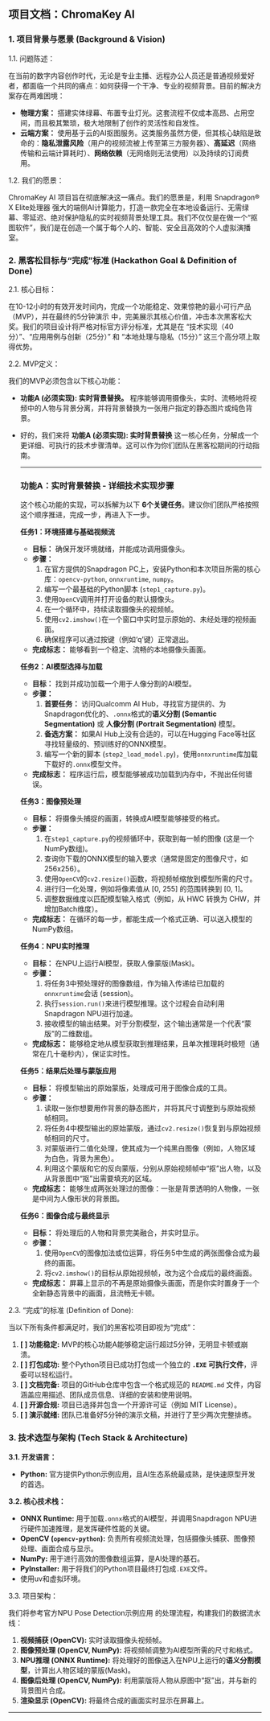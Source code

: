 ## **项目文档：ChromaKey AI**

### **1. 项目背景与愿景 (Background & Vision)**

1.1. 问题陈述：

在当前的数字内容创作时代，无论是专业主播、远程办公人员还是普通视频爱好者，都面临一个共同的痛点：如何获得一个干净、专业的视频背景。目前的解决方案存在两难困境：

- **物理方案：** 搭建实体绿幕、布置专业灯光。这套流程不仅成本高昂、占用空间，而且极其繁琐，极大地限制了创作的灵活性和自发性。
- **云端方案：** 使用基于云的AI抠图服务。这类服务虽然方便，但其核心缺陷是致命的：**隐私泄露风险**（用户的视频流被上传至第三方服务器）、**高延迟**（网络传输和云端计算耗时）、**网络依赖**（无网络则无法使用）以及持续的订阅费用。

1.2. 我们的愿景：

ChromaKey AI 项目旨在彻底解决这一痛点。我们的愿景是，利用 Snapdragon® X Elite处理器 强大的端侧AI计算能力，打造一款完全在本地设备运行、无需绿幕、零延迟、绝对保护隐私的实时视频背景处理工具。我们不仅仅是在做一个“抠图软件”，我们是在创造一个属于每个人的、智能、安全且高效的个人虚拟演播室。



### **2. 黑客松目标与“完成”标准 (Hackathon Goal & Definition of Done)**



2.1. 核心目标：

在10-12小时的有效开发时间内，完成一个功能稳定、效果惊艳的最小可行产品（MVP），并在最终的5分钟演示 中，完美展示其核心价值，冲击本次黑客松大奖。我们的项目设计将严格对标官方评分标准，尤其是在 “技术实现（40分）”、“应用用例与创新（25分）” 和 “本地处理与隐私（15分）” 这三个高分项上取得优势。

2.2. MVP定义：

我们的MVP必须包含以下核心功能：

- **功能A (必须实现): 实时背景替换。** 程序能够调用摄像头，实时、流畅地将视频中的人物与背景分离，并将背景替换为一张用户指定的静态图片或纯色背景。

- 好的，我们来将 **功能A (必须实现): 实时背景替换** 这一核心任务，分解成一个更详细、可执行的技术步骤清单。这可以作为你们团队在黑客松期间的行动指南。

  ------

  

  ### **功能A：实时背景替换 - 详细技术实现步骤**

  

  这个核心功能的实现，可以拆解为以下 **6个关键任务**。建议你们团队严格按照这个顺序推进，完成一步，再进入下一步。

  **任务1：环境搭建与基础视频流**

  - **目标：** 确保开发环境就绪，并能成功调用摄像头。
  - **步骤：**
    1. 在官方提供的Snapdragon PC上，安装Python和本次项目所需的核心库：`opencv-python`, `onnxruntime`, `numpy`。
    2. 编写一个最基础的Python脚本 (`step1_capture.py`)。
    3. 使用`OpenCV`调用并打开设备的默认摄像头。
    4. 在一个循环中，持续读取摄像头的视频帧。
    5. 使用`cv2.imshow()`在一个窗口中实时显示原始的、未经处理的视频画面。
    6. 确保程序可以通过按键（例如‘q’键）正常退出。
  - **完成标志：** 能够看到一个稳定、流畅的本地摄像头画面。

  **任务2：AI模型选择与加载**

  - **目标：** 找到并成功加载一个用于人像分割的AI模型。
  - **步骤：**
    1. **首要任务：** 访问Qualcomm AI Hub，寻找官方提供的、为Snapdragon优化的、`.onnx`格式的**语义分割 (Semantic Segmentation)** 或 **人像分割 (Portrait Segmentation)** 模型。
    2. **备选方案：** 如果AI Hub上没有合适的，可以在Hugging Face等社区寻找轻量级的、预训练好的ONNX模型。
    3. 编写一个新的脚本 (`step2_load_model.py`)，使用`onnxruntime`库加载下载好的`.onnx`模型文件。
  - **完成标志：** 程序运行后，模型能够被成功加载到内存中，不抛出任何错误。

  **任务3：图像预处理**

  - **目标：** 将摄像头捕捉的画面，转换成AI模型能够接受的格式。
  - **步骤：**
    1. 在`step1_capture.py`的视频循环中，获取到每一帧的图像 (这是一个NumPy数组)。
    2. 查询你下载的ONNX模型的输入要求（通常是固定的图像尺寸，如 256x256）。
    3. 使用`OpenCV`的`cv2.resize()`函数，将视频帧缩放到模型所需的尺寸。
    4. 进行归一化处理，例如将像素值从 [0, 255] 的范围转换到 [0, 1]。
    5. 调整数据维度以匹配模型输入格式（例如，从 HWC 转换为 CHW，并增加Batch维度）。
  - **完成标志：** 在循环的每一步，都能生成一个格式正确、可以送入模型的NumPy数组。

  **任务4：NPU实时推理**

  - **目标：** 在NPU上运行AI模型，获取人像蒙版(Mask)。
  - **步骤：**
    1. 将任务3中预处理好的图像数组，作为输入传递给已加载的`onnxruntime`会话 (session)。
    2. 执行`session.run()`来进行模型推理。这个过程会自动利用Snapdragon NPU进行加速。
    3. 接收模型的输出结果。对于分割模型，这个输出通常是一个代表“蒙版”的二维数组。
  - **完成标志：** 能够稳定地从模型获取到推理结果，且单次推理耗时极短（通常在几十毫秒内），保证实时性。

  **任务5：结果后处理与蒙版应用**

  - **目标：** 将模型输出的原始蒙版，处理成可用于图像合成的工具。
  - **步骤：**
    1. 读取一张你想要用作背景的静态图片，并将其尺寸调整到与原始视频帧相同。
    2. 将任务4中模型输出的原始蒙版，通过`cv2.resize()`恢复到与原始视频帧相同的尺寸。
    3. 对蒙版进行二值化处理，使其成为一个纯黑白图像（例如，人物区域为白色，背景为黑色）。
    4. 利用这个蒙版和它的反向蒙版，分别从原始视频帧中“抠”出人物，以及从背景图中“抠”出需要填充的区域。
  - **完成标志：** 能够生成两张处理过的图像：一张是背景透明的人物像，一张是中间为人像形状的背景图。

  **任务6：图像合成与最终显示**

  - **目标：** 将处理后的人物和背景完美融合，并实时显示。
  - **步骤：**
    1. 使用`OpenCV`的图像加法或位运算，将任务5中生成的两张图像合成为最终的画面。
    2. 将`cv2.imshow()`的目标从原始视频帧，改为这个合成后的最终画面。
  - **完成标志：** 屏幕上显示的不再是原始摄像头画面，而是你实时置身于一个全新静态背景中的画面，且流畅无卡顿。

2.3. “完成”的标准 (Definition of Done):

当以下所有条件都满足时，我们的黑客松项目即视为“完成”：

1. **[ ] 功能稳定:** MVP的核心功能A能够稳定运行超过5分钟，无明显卡顿或崩溃。
2. **[ ] 打包成功:** 整个Python项目已成功打包成一个独立的 **`.EXE` 可执行文件**，评委可以轻松运行。
3. **[ ] 文档完备:** 项目的GitHub仓库中包含一个格式规范的 `README.md` 文件，内容涵盖应用描述、团队成员信息、详细的安装和使用说明。
4. **[ ] 开源合规:** 项目已选择并包含一个开源许可证（例如 MIT License）。
5. **[ ] 演示就绪:** 团队已准备好5分钟的演示文稿，并进行了至少两次完整排练。



### **3. 技术选型与架构 (Tech Stack & Architecture)**



**3.1. 开发语言：**

- **Python:** 官方提供Python示例应用，且AI生态系统最成熟，是快速原型开发的首选。

**3.2. 核心技术栈：**

- **ONNX Runtime:** 用于加载`.onnx`格式的AI模型，并调用Snapdragon NPU进行硬件加速推理，是发挥硬件性能的关键。
- **OpenCV (`opencv-python`):** 负责所有视频流处理，包括摄像头捕获、图像预处理、画面合成与显示。
- **NumPy:** 用于进行高效的图像数组运算，是AI处理的基石。
- **PyInstaller:** 用于将我们的Python项目最终打包成`.EXE`文件。
- 使用uv和虚拟环境。

3.3. 项目架构：

我们将参考官方NPU Pose Detection示例应用 的处理流程，构建我们的数据流水线：

1. **视频捕获 (OpenCV):** 实时读取摄像头视频帧。
2. **图像预处理 (OpenCV, NumPy):** 将视频帧调整为AI模型所需的尺寸和格式。
3. **NPU推理 (ONNX Runtime):** 将处理好的图像送入在NPU上运行的**语义分割模型**，计算出人物区域的蒙版(Mask)。
4. **图像后处理 (OpenCV, NumPy):** 利用蒙版将人物从原图中“抠”出，并与新的背景图片合成。
5. **渲染显示 (OpenCV):** 将最终合成的画面实时显示在屏幕上。

------